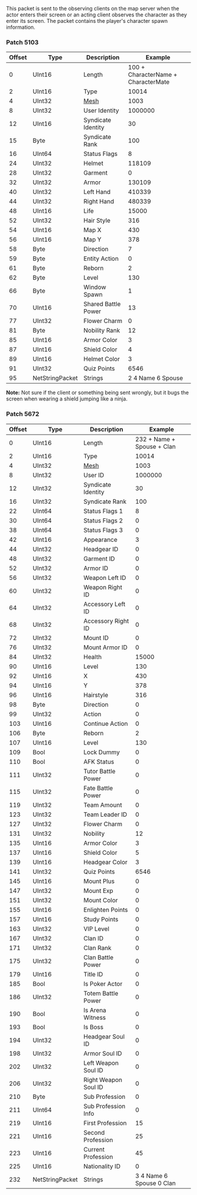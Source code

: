 This packet is sent to the observing clients on the map server when the actor enters their screen or an acting client observes the character as they enter its screen. The packet contains the player's character spawn information.

### Patch 5103

| Offset | Type | Description | Example |
| -------- | -------- | -------- | -------- |
| 0 | UInt16 | Length | 100 + CharacterName + CharacterMate |
| 2 | UInt16 | Type | 10014 |
| 4 | UInt32 | [Mesh](Systems/Mesh) | 1003 |
| 8 | UInt32 | User Identity | 1000000 |
| 12 | UInt16 | Syndicate Identity | 30 |
| 15 | Byte | Syndicate Rank | 100 |
| 16 | UInt64 | Status Flags | 8 |
| 24 | UInt32 | Helmet | 118109 |
| 28 | UInt32 | Garment | 0 |
| 32 | UInt32 | Armor | 130109 |
| 40 | UInt32 | Left Hand | 410339 |
| 44 | UInt32 | Right Hand | 480339 |
| 48 | UInt16 | Life | 15000 |
| 52 | UInt32 | Hair Style | 316 |
| 54 | UInt16 | Map X | 430 |
| 56 | UInt16 | Map Y | 378 |
| 58 | Byte | Direction | 7 |
| 59 | Byte | Entity Action | 0 |
| 61 | Byte | Reborn | 2 |
| 62 | Byte | Level | 130 |
| 66 | Byte | Window Spawn | 1 |
| 70 | UInt16 | Shared Battle Power | 13 |
| 77 | UInt32 | Flower Charm | 0 |
| 81 | Byte | Nobility Rank | 12 |
| 85 | UInt16 | Armor Color | 3 |
| 87 | UInt16 | Shield Color | 4 |
| 89 | UInt16 | Helmet Color | 3 |
| 91 | UInt32 | Quiz Points | 6546 |
| 95 | NetStringPacket | Strings | 2 4 Name 6 Spouse |

**Note:** Not sure if the client or something being sent wrongly, but it bugs the screen when wearing a shield jumping like a ninja.

### Patch 5672

| Offset | Type | Description | Example |
| -------- | -------- | -------- | -------- |
| 0 | UInt16 | Length | 232 + Name + Spouse + Clan |
| 2 | UInt16 | Type | 10014 |
| 4 | UInt32 | [Mesh](Systems/Mesh) | 1003 |
| 8 | UInt32 | User ID | 1000000 |
| 12 | UInt32 | Syndicate Identity | 30 |
| 16 | UInt32 | Syndicate Rank | 100 |
| 22 | UInt64 | Status Flags 1 | 8 |
| 30 | UInt64 | Status Flags 2 | 0 |
| 38 | UInt64 | Status Flags 3 | 0 |
| 42 | UInt16 | Appearance | 3 |
| 44 | UInt32 | Headgear ID | 0 |
| 48 | UInt32 | Garment ID | 0 |
| 52 | UInt32 | Armor ID | 0 |
| 56 | UInt32 | Weapon Left ID | 0 |
| 60 | UInt32 | Weapon Right ID | 0 |
| 64 | UInt32 | Accessory Left ID | 0 |
| 68 | UInt32 | Accessory Right ID | 0 |
| 72 | UInt32 | Mount ID | 0 |
| 76 | UInt32 | Mount Armor ID | 0 |
| 84 | UInt32 | Health | 15000 |
| 90 | UInt16 | Level | 130 |
| 92 | UInt16 | X | 430 |
| 94 | UInt16 | Y | 378 |
| 96 | UInt16 | Hairstyle | 316 |
| 98 | Byte | Direction | 0 |
| 99 | UInt32 | Action | 0 |
| 103 | UInt16 | Continue Action | 0 |
| 106 | Byte | Reborn | 2 |
| 107 | UInt16 | Level | 130 |
| 109 | Bool | Lock Dummy | 0 |
| 110 | Bool | AFK Status | 0 |
| 111 | UInt32 | Tutor Battle Power | 0 |
| 115 | UInt32 | Fate Battle Power | 0 |
| 119 | UInt32 | Team Amount | 0 |
| 123 | UInt32 | Team Leader ID | 0 |
| 127 | UInt32 | Flower Charm | 0 |
| 131 | UInt32 | Nobility | 12 |
| 135 | UInt16 | Armor Color | 3 |
| 137 | UInt16 | Shield Color | 5 |
| 139 | UInt16 | Headgear Color | 3 |
| 141 | UInt32 | Quiz Points | 6546 |
| 145 | UInt16 | Mount Plus | 0 |
| 147 | UInt32 | Mount Exp | 0 |
| 151 | UInt32 | Mount Color | 0 |
| 155 | UInt16 | Enlighten Points | 0 |
| 157 | UInt16 | Study Points | 0 |
| 163 | UInt32 | VIP Level | 0 |
| 167 | UInt32 | Clan ID | 0 |
| 171 | UInt32 | Clan Rank | 0 |
| 175 | UInt32 | Clan Battle Power | 0 |
| 179 | UInt16 | Title ID | 0 |
| 185 | Bool | Is Poker Actor | 0 |
| 186 | UInt32 | Totem Battle Power | 0 |
| 190 | Bool | Is Arena Witness | 0 |
| 193 | Bool | Is Boss | 0 |
| 194 | UInt32 | Headgear Soul ID | 0 |
| 198 | UInt32 | Armor Soul ID | 0 |
| 202 | UInt32 | Left Weapon Soul ID | 0 |
| 206 | UInt32 | Right Weapon Soul ID | 0 |
| 210 | Byte | Sub Profession | 0 |
| 211 | UInt64 | Sub Profession Info | 0 |
| 219 | UInt16 | First Profession | 15 |
| 221 | UInt16 | Second Profession | 25 |
| 223 | UInt16 | Current Profession | 45 |
| 225 | UInt16 | Nationality ID | 0 |
| 232 | NetStringPacket | Strings | 3 4 Name 6 Spouse 0 Clan |

